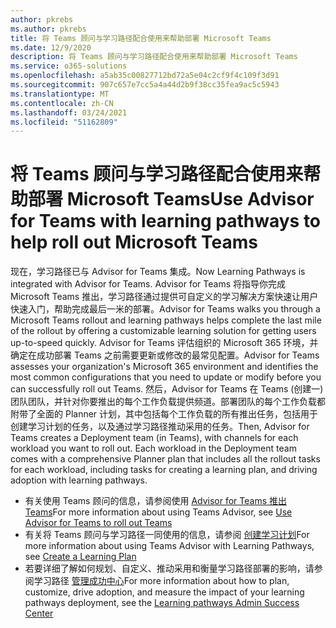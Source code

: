 ```yaml
---
author: pkrebs
ms.author: pkrebs
title: 将 Teams 顾问与学习路径配合使用来帮助部署 Microsoft Teams
ms.date: 12/9/2020
description: 将 Teams 顾问与学习路径配合使用来帮助部署 Microsoft Teams
ms.service: o365-solutions
ms.openlocfilehash: a5ab35c00827712bd72a5e04c2cf9f4c109f3d91
ms.sourcegitcommit: 907c657e7cc5a4a44d2b9f38cc35fea9ac5c5943
ms.translationtype: MT
ms.contentlocale: zh-CN
ms.lasthandoff: 03/24/2021
ms.locfileid: "51162809"
---
```

# <a name="use-advisor-for-teams-with-learning-pathways-to-help-roll-out-microsoft-teams"></a><span data-ttu-id="42075-103">将 Teams 顾问与学习路径配合使用来帮助部署 Microsoft Teams</span><span class="sxs-lookup"><span data-stu-id="42075-103">Use Advisor for Teams with learning pathways to help roll out Microsoft Teams</span></span>
<span data-ttu-id="42075-104">现在，学习路径已与 Advisor for Teams 集成。</span><span class="sxs-lookup"><span data-stu-id="42075-104">Now Learning Pathways is integrated with Advisor for Teams.</span></span> <span data-ttu-id="42075-105">Advisor for Teams 将指导你完成 Microsoft Teams 推出，学习路径通过提供可自定义的学习解决方案快速让用户快速入门，帮助完成最后一米的部署。</span><span class="sxs-lookup"><span data-stu-id="42075-105">Advisor for Teams walks you through a Microsoft Teams rollout and learning pathways helps complete the last mile of the rollout by offering a customizable learning solution for getting users up-to-speed quickly.</span></span> <span data-ttu-id="42075-106">Advisor for Teams 评估组织的 Microsoft 365 环境，并确定在成功部署 Teams 之前需要更新或修改的最常见配置。</span><span class="sxs-lookup"><span data-stu-id="42075-106">Advisor for Teams assesses your organization's Microsoft 365 environment and identifies the most common configurations that you need to update or modify before you can successfully roll out Teams.</span></span> <span data-ttu-id="42075-107">然后，Advisor for Teams 在 Teams (创建一) 团队团队，并针对你要推出的每个工作负载提供频道。部署团队的每个工作负载都附带了全面的 Planner 计划，其中包括每个工作负载的所有推出任务，包括用于创建学习计划的任务，以及通过学习路径推动采用的任务。</span><span class="sxs-lookup"><span data-stu-id="42075-107">Then, Advisor for Teams creates a Deployment team (in Teams), with channels for each workload you want to roll out. Each workload in the Deployment team comes with a comprehensive Planner plan that includes all the rollout tasks for each workload, including tasks for creating a learning plan, and driving adoption with learning pathways.</span></span>

- <span data-ttu-id="42075-108">有关使用 Teams 顾问的信息，请参阅使用 [Advisor for Teams 推出 Teams](/microsoftteams/use-advisor-teams-roll-out)</span><span class="sxs-lookup"><span data-stu-id="42075-108">For more information about using Teams Advisor, see [Use Advisor for Teams to roll out Teams](/microsoftteams/use-advisor-teams-roll-out)</span></span>
- <span data-ttu-id="42075-109">有关将 Teams 顾问与学习路径一同使用的信息，请参阅 [创建学习计划](/microsoftteams/use-advisor-teams-roll-out#create-a-learning-plan)</span><span class="sxs-lookup"><span data-stu-id="42075-109">For more information about using Teams Advisor with Learning Pathways, see [Create a Learning Plan](/microsoftteams/use-advisor-teams-roll-out#create-a-learning-plan)</span></span>
- <span data-ttu-id="42075-110">若要详细了解如何规划、自定义、推动采用和衡量学习路径部署的影响，请参阅学习路径 [管理成功中心](custom_successcenter.md)</span><span class="sxs-lookup"><span data-stu-id="42075-110">For more information about how to plan, customize, drive adoption, and measure the impact of your learning pathways deployment, see the [Learning pathways Admin Success Center](custom_successcenter.md)</span></span>